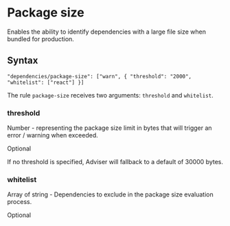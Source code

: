 # Package size

Enables the ability to identify dependencies with a large file size when bundled for production.

## Syntax

```
"dependencies/package-size": ["warn", { "threshold": "2000", "whitelist": ["react"] }]
```

The rule `package-size` receives two arguments: `threshold` and `whitelist`.

### threshold

Number - representing the package size limit in bytes that will trigger an error / warning when exceeded.

Optional

If no threshold is specified, Adviser will fallback to a default of 30000 bytes.

### whitelist

Array of string - Dependencies to exclude in the package size evaluation process.

Optional